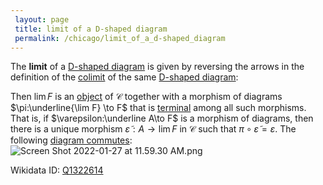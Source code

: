 ```yaml
---
 layout: page
 title: limit of a D-shaped diagram
 permalink: /chicago/limit_of_a_d-shaped_diagram
---
```

The **limit** of a [D-shaped diagram](https://mathgloss.github.io/MathGloss/chicago/commutative_diagram) is given by reversing the arrows in the definition of the [colimit](https://mathgloss.github.io/MathGloss/chicago/D-shaped_diagram) of the same [D-shaped diagram](https://mathgloss.github.io/MathGloss/chicago/colimit):

Then $\lim F$ is an [object](https://mathgloss.github.io/MathGloss/chicago/D-shaped_diagram) of $\mathcal C$  together with a morphism of diagrams $\pi:\underline{\lim F} \to F$ that is [terminal](https://mathgloss.github.io/MathGloss/chicago/category) among all such morphisms. That is, if $\varepsilon:\underline A\to F$ is a morphism of diagrams, then there is a unique morphism $\tilde \varepsilon: A\to \lim F$ in $\mathcal C$ such that $\pi\circ \tilde\varepsilon = \varepsilon$. The following [diagram commutes](https://mathgloss.github.io/MathGloss/chicago/terminal_object):
![Screen Shot 2022-01-27 at 11.59.30 AM.png](https://mathgloss.github.io/MathGloss/chicago/commutative_diagram)

Wikidata ID: [Q1322614](https://www.wikidata.org/wiki/Q1322614)